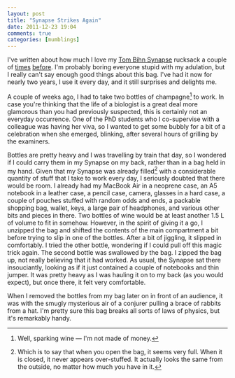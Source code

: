 ```yaml
---
layout: post
title: "Synapse Strikes Again"
date: 2011-12-23 19:04
comments: true
categories: [mumblings]
---
```


I've written about how much I love my [Tom Bihn Synapse][] rucksack a couple of [times][] [before][]. I'm probably boring everyone stupid with my adulation, but I really can't say enough good things about this bag. I've had it now for nearly two years, I use it every day, and it still surprises and delights me.

A couple of weeks ago, I had to take two bottles of champagne[^1] to work. In case you're thinking that the life of a biologist is a great deal more glamorous than you had previously suspected, this is certainly not an everyday occurrence. One of the PhD students who I co-supervise with a colleague was having her viva, so I wanted to get some bubbly for a bit of a celebration when she emerged, blinking, after several hours of grilling by the examiners.

Bottles are pretty heavy and I was travelling by train that day, so I wondered if I could carry them in my Synapse on my back, rather than in a bag held in my hand. Given that my Synapse was already filled[^2] with a considerable quantity of stuff that I take to work every day, I seriously doubted that there would be room. I already had my MacBook Air in a neoprene case, an A5 notebook in a leather case, a pencil case, camera, glasses in a hard case, a couple of pouches stuffed with random odds and ends, a packable shopping bag, wallet, keys, a large pair of headphones, and various other bits and pieces in there. Two bottles of wine would be at least another 1.5 L of volume to fit in somehow. However, in the spirit of giving it a go, I unzipped the bag and shifted the contents of the main compartment a bit before trying to slip in one of the bottles. After a bit of jiggling, it slipped in comfortably. I tried the other bottle, wondering if I could pull off this magic trick again. The second bottle was swallowed by the bag. I zipped the bag up, not really believing that it had worked. As usual, the Synapse sat there insouciantly, looking as if it just contained a couple of notebooks and thin jumper. It was pretty heavy as I was hauling it on to my back (as you would expect), but once there, it felt very comfortable.

When I removed the bottles from my bag later on in front of an audience, it was with the smugly mysterious air of a conjurer pulling a brace of rabbits from a hat. I'm pretty sure this bag breaks all sorts of laws of physics, but it's remarkably handy.

[^1]: Well, sparking wine &mdash; I'm not made of money.

[^2]: Which is to say that when you open the bag, it seems very full. When it is closed, it never appears over-stuffed. It actually looks the same from the outside, no matter how much you have in it.


[Tom Bihn Synapse]: http://www.tombihn.com/page/001/PROD/100/TB0110
[times]: http://www.rousette.org.uk/blog/archives/the-tardis-bag/
[before]: http://www.rousette.org.uk/blog/archives/tom-bihn-synapse-as-carry-on-bag/
